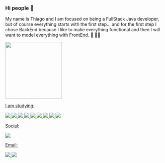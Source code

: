### Hi people 👋

My name is Thiago and I am focused on being a FullStack Java developer, but of course everything starts with the first step... and for the first step I chose BackEnd because I like to make everything functional and then I will want to model everything with FrontEnd. 
:speech_balloon: :technologist:

 <div>
  <a href="https://github.com/thiago-tec">
  <img height="180em" src="https://github-readme-stats.vercel.app/api/top-langs/?username=thiago-tec&layout=compact&langs_count=7&theme=dark"/>
</div>
   
<div>
  <p>I am studying:</p>
  <img src="https://img.shields.io/badge/HTML5-E34F26?style=for-the-badge&logo=html5&logoColor=white"/>
  <img src="https://img.shields.io/badge/CSS3-1572B6?style=for-the-badge&logo=css3&logoColor=white"/>
  <img src="https://img.shields.io/badge/JavaScript-323330?style=for-the-badge&logo=javascript&logoColor=F7DF1E"/>
  <img src="https://img.shields.io/badge/json-5E5C5C?style=for-the-badge&logo=json&logoColor=white"/>
  <img src="https://img.shields.io/badge/Hibernate-59666C?style=for-the-badge&logo=Hibernate&logoColor=white"/>
  <img src="https://img.shields.io/badge/MySQL-005C84?style=for-the-badge&logo=mysql&logoColor=white"/>
  <img src="https://img.shields.io/badge/Spring_Boot-F2F4F9?style=for-the-badge&logo=spring-boot"/>
  <img src="https://img.shields.io/badge/Java-ED8B00?style=for-the-badge&logo=java&logoColor=white"/>
  <img src="https://img.shields.io/badge/Node.js-43853D?style=for-the-badge&logo=node.js&logoColor=white"/>
</div>

<div>
 <p>Social:</p>
 <a href="https://www.linkedin.com/in/thiago-de-jesus-cordeiro-9aaa381a7/">
  <img src="https://img.shields.io/badge/LinkedIn-0077B5?style=for-the-badge&logo=linkedin&logoColor=white"/>
</div>

<div>
 <p>Email:</p>
  </a>
 <a href="mailto:thiagodejesus09@outlook.com">
  <img src="https://img.shields.io/badge/Microsoft_Outlook-0078D4?style=for-the-badge&logo=microsoft-outlook&logoColor=white"/>
 </a>
 <a href="mailto:thiagodejesuscordeiro@gmail.com">
  <img src="https://img.shields.io/badge/Gmail-D14836?style=for-the-badge&logo=gmail&logoColor=white"/>
 </a>
</div>

